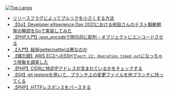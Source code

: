 [![Top Langs](https://github-readme-stats.vercel.app/api/top-langs/?username=kumackey&layout=compact)](https://github.com/anuraghazra/github-readme-stats)

<!-- profile updater begin: zenn -->
- [リリースフラグによってプルリクを小さくする方法](https://zenn.dev/kumackey/articles/d20220120-98f77cad115deb)
- [【Go】Developer eXperience Day 2021における和田さんのテスト駆動開発の解説をGoで実装してみた](https://zenn.dev/kumackey/articles/a9dc6ab95780d0)
- [【PHP入門】json_encodeで明示的に配列・オブジェクトにエンコードさせる](https://zenn.dev/kumackey/articles/06b87040c5374d)
- [【入門】結局getter/setterは悪なのか](https://zenn.dev/kumackey/articles/c3acbd928d1d510268ab)
- [【備忘録】AWS EC2へのSSHで`port 22: Operation timed out`になっちゃう現象を調査した](https://zenn.dev/kumackey/articles/398645b471fb05d3814a)
- [【PHP】CIDRに特定IPアドレスが含まれているかをチェックする](https://zenn.dev/kumackey/articles/37c00f302fa41f5e9276)
- [【Git】git restoreを用いて、ブランチ上の変更ファイルを他ブランチに持ってくる](https://zenn.dev/kumackey/articles/8a1bc63ccfb858fd63f6)
- [【PHP】HTTPレスポンスをパースする](https://zenn.dev/kumackey/articles/6a04a5c4f9ada2235a33)
<!-- profile updater end: zenn -->
